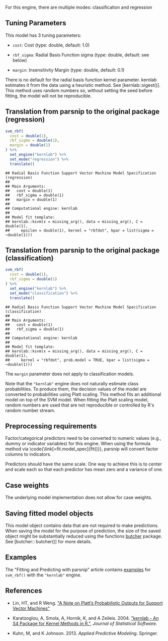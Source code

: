 


For this engine, there are multiple modes: classification and regression

## Tuning Parameters



This model has 3 tuning parameters:

- `cost`: Cost (type: double, default: 1.0)

- `rbf_sigma`: Radial Basis Function sigma (type: double, default: see below)

- `margin`: Insensitivity Margin (type: double, default: 0.1)

There is no default for the radial basis function kernel parameter. kernlab estimates it from the data using a heuristic method. See [kernlab::sigest()]. This method uses random numbers so, without setting the seed before fitting, the model will not be reproducible. 

## Translation from parsnip to the original package (regression)


```r
svm_rbf(
  cost = double(1),
  rbf_sigma = double(1), 
  margin = double(1)
) %>%  
  set_engine("kernlab") %>% 
  set_mode("regression") %>% 
  translate()
```

```
## Radial Basis Function Support Vector Machine Model Specification (regression)
## 
## Main Arguments:
##   cost = double(1)
##   rbf_sigma = double(1)
##   margin = double(1)
## 
## Computational engine: kernlab 
## 
## Model fit template:
## kernlab::ksvm(x = missing_arg(), data = missing_arg(), C = double(1), 
##     epsilon = double(1), kernel = "rbfdot", kpar = list(sigma = ~double(1)))
```

## Translation from parsnip to the original package (classification)


```r
svm_rbf(
  cost = double(1),
  rbf_sigma = double(1)
) %>% 
  set_engine("kernlab") %>% 
  set_mode("classification") %>% 
  translate()
```

```
## Radial Basis Function Support Vector Machine Model Specification (classification)
## 
## Main Arguments:
##   cost = double(1)
##   rbf_sigma = double(1)
## 
## Computational engine: kernlab 
## 
## Model fit template:
## kernlab::ksvm(x = missing_arg(), data = missing_arg(), C = double(1), 
##     kernel = "rbfdot", prob.model = TRUE, kpar = list(sigma = ~double(1)))
```

The `margin` parameter does not apply to classification models. 

Note that the `"kernlab"` engine does not naturally estimate class probabilities. To produce them, the decision values of the model are converted to probabilities using Platt scaling. This method fits an additional model on top of the SVM model. When fitting the Platt scaling model, random numbers are used that are not reproducible or controlled by R's random number stream.   

## Preprocessing requirements


Factor/categorical predictors need to be converted to numeric values (e.g., dummy or indicator variables) for this engine. When using the formula method via \\code{\\link[=fit.model_spec]{fit()}}, parsnip will convert factor columns to indicators.


Predictors should have the same scale. One way to achieve this is to center and 
scale each so that each predictor has mean zero and a variance of one.

## Case weights


The underlying model implementation does not allow for case weights. 

## Saving fitted model objects


This model object contains data that are not required to make predictions. When saving the model for the purpose of prediction, the size of the saved object might be substantially reduced using the functions [butcher](https://butcher.tidymodels.org) package. See [butcher:: butcher()] for more details. 

## Examples 

The "Fitting and Predicting with parsnip" article contains [examples](https://parsnip.tidymodels.org/articles/articles/Examples.html#svm-rbf-kernlab) for `svm_rbf()` with the `"kernlab"` engine.

## References

 - Lin, HT, and R Weng. ["A Note on Platt’s Probabilistic Outputs for Support Vector Machines"](https://www.csie.ntu.edu.tw/~cjlin/papers/plattprob.pdf)
 
 - Karatzoglou, A,  Smola, A,  Hornik, K, and A Zeileis. 2004. ["kernlab - An S4 Package for Kernel Methods in R."](https://www.jstatsoft.org/article/view/v011i09), _Journal of Statistical Software_. 
 
 - Kuhn, M, and K Johnson. 2013. _Applied Predictive Modeling_. Springer.

